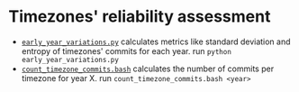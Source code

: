 # Timezones' reliability assessment

* [`early_year_variations.py`](`early_year_variations.py`) calculates metrics like standard deviation and entropy of timezones' commits for each year.
run `python early_year_variations.py`
* [`count_timezone_commits.bash`](count_timezone_commits.bash) calculates the number of commits per timezone for year X.
run `count_timezone_commits.bash <year>`